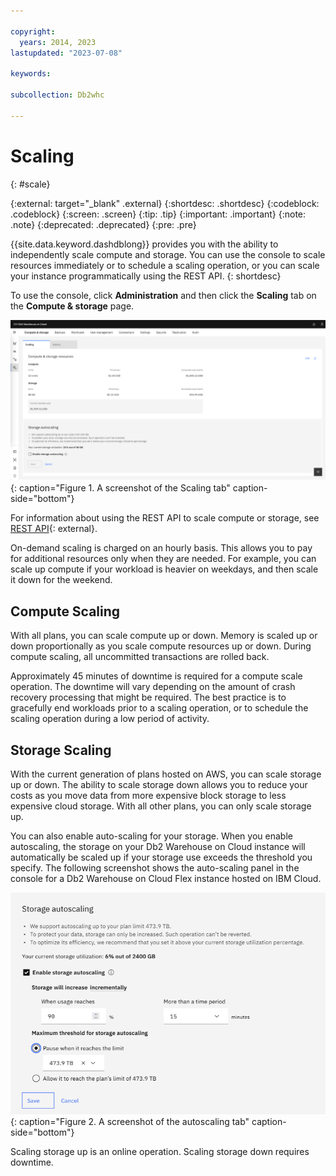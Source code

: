 ```yaml
---

copyright:
  years: 2014, 2023
lastupdated: "2023-07-08"

keywords:

subcollection: Db2whc

---
```


# Scaling

{: #scale}

<!-- Attribute definitions -->
{:external: target="_blank" .external}
{:shortdesc: .shortdesc}
{:codeblock: .codeblock}
{:screen: .screen}
{:tip: .tip}
{:important: .important}
{:note: .note}
{:deprecated: .deprecated}
{:pre: .pre}

{{site.data.keyword.dashdblong}} provides you with the ability to independently scale compute and storage. You can use the console to scale resources immediately or to schedule a scaling operation, or you can scale your instance programmatically using the REST API.
{: shortdesc}

To use the console, click **Administration** and then click the **Scaling** tab on the **Compute & storage** page.

![View of the web console Scaling tab](images/scaling1.png){: caption="Figure 1. A screenshot of the Scaling tab" caption-side="bottom"}

For information about using the REST API to scale compute or storage, see [REST API](https://cloud.ibm.com/apidocs/db2-warehouse-on-cloud){: external}.

On-demand scaling is charged on an hourly basis. This allows you to pay for additional resources only when they are needed. For example, you can scale up compute if your workload is heavier on weekdays, and then scale it down for the weekend.

<!--![View of the web console Scaling tab in edit mode](images/scale_instance.png)-->

## Compute Scaling

With all plans, you can scale compute up or down. Memory is scaled up or down proportionally as you scale compute resources up or down.
During compute scaling, all uncommitted transactions are rolled back. 

Approximately 45 minutes of downtime is required for a compute scale operation. The downtime will vary depending on the amount of crash recovery processing that might be required. The best practice is to gracefully end workloads prior to a scaling operation, or to schedule the scaling operation during a low period of activity.

## Storage Scaling

With the current generation of plans hosted on AWS, you can scale storage up or down. The ability to scale storage down allows you to reduce your costs as you move data from more expensive block storage to less expensive cloud storage. With all other plans, you can only scale storage up.

You can also enable auto-scaling for your storage. When you enable autoscaling, the storage on your Db2 Warehouse on Cloud instance will automatically be scaled up if your storage use exceeds the threshold you specify. The following screenshot shows the auto-scaling panel in the console for a Db2 Warehouse on Cloud Flex instance hosted on IBM Cloud.

![Storage autoscaling tab](images/scaling2.png){: caption="Figure 2. A screenshot of the autoscaling tab" caption-side="bottom"}

Scaling storage up is an online operation. Scaling storage down requires downtime.
